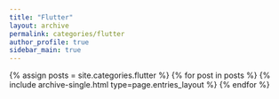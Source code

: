 ```yaml
---
title: "Flutter"
layout: archive
permalink: categories/flutter
author_profile: true
sidebar_main: true
---
```


<!--assign posts에만 변수 변경 -->

{% assign posts = site.categories.flutter %}
{% for post in posts %} {% include archive-single.html type=page.entries_layout %} {% endfor %}
